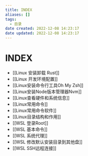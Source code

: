 ```yaml
---
title: INDEX
aliases: []
tags:
  - 目录
date created: 2022-12-08 14:23:17
date updated: 2022-12-08 14:23:17
---
```


# INDEX

- [[Linux 安装卸载 Rust]]
- [[Linux 开发环境配置]]
- [[Linux安装命令行工具Oh My Zsh]]
- [[Linux安装Node版本管理器Nvm]]
- [[Linux查看硬件和系统信息]]
- [[Linux常用命令]]
- [[Linux常用命令软件]]
- [[Linux目录结构和作用]]
- [[WSL  登录Root]]
- [[WSL 基本命令]]
- [[WSL 系统代理]]
- [[WSL 修改默认安装目录到其他盘]]
- [[WSL SSH远程连接]]
